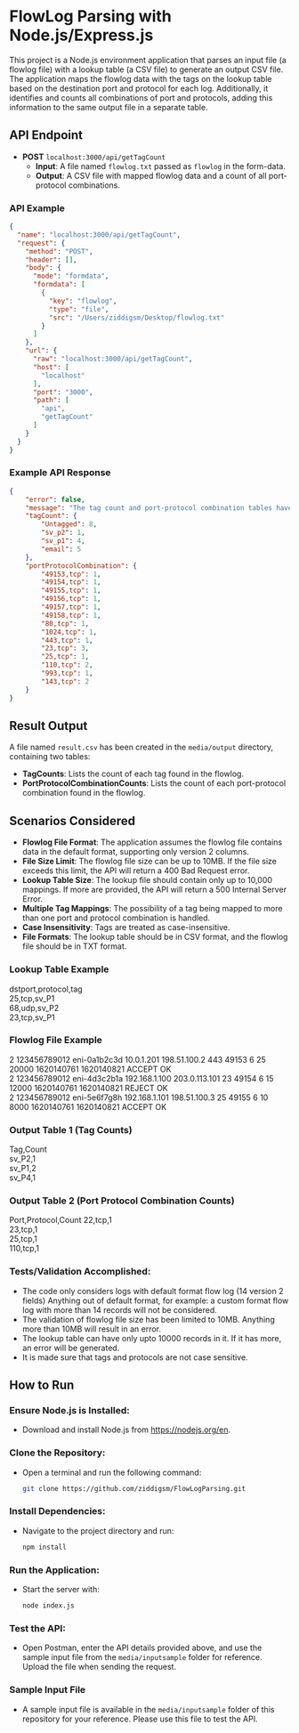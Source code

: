 # FlowLog Parsing with Node.js/Express.js

This project is a Node.js environment application that parses an input file (a flowlog file) with a lookup table (a CSV file) to generate an output CSV file. The application maps the flowlog data with the tags on the lookup table based on the destination port and protocol for each log. Additionally, it identifies and counts all combinations of port and protocols, adding this information to the same output file in a separate table.

## API Endpoint

- **POST** `localhost:3000/api/getTagCount`
  - **Input**: A file named `flowlog.txt` passed as `flowlog` in the form-data.
  - **Output**: A CSV file with mapped flowlog data and a count of all port-protocol combinations.

### API Example

```json
{
  "name": "localhost:3000/api/getTagCount",
  "request": {
    "method": "POST",
    "header": [],
    "body": {
      "mode": "formdata",
      "formdata": [
        {
          "key": "flowlog",
          "type": "file",
          "src": "/Users/ziddigsm/Desktop/flowlog.txt"
        }
      ]
    },
    "url": {
      "raw": "localhost:3000/api/getTagCount",
      "host": [
        "localhost"
      ],
      "port": "3000",
      "path": [
        "api",
        "getTagCount"
      ]
    }
  }
}
```
### Example API Response

```json
{
    "error": false,
    "message": "The tag count and port-protocol combination tables have been generated and are saved in the media/output folder under the name result.csv",
    "tagCount": {
        "Untagged": 8,
        "sv_p2": 1,
        "sv_p1": 4,
        "email": 5
    },
    "portProtocolCombination": {
        "49153,tcp": 1,
        "49154,tcp": 1,
        "49155,tcp": 1,
        "49156,tcp": 1,
        "49157,tcp": 1,
        "49158,tcp": 1,
        "80,tcp": 1,
        "1024,tcp": 1,
        "443,tcp": 1,
        "23,tcp": 3,
        "25,tcp": 1,
        "110,tcp": 2,
        "993,tcp": 1,
        "143,tcp": 2
    }
}
```
## Result Output

A file named `result.csv` has been created in the `media/output` directory, containing two tables:

- **TagCounts**: Lists the count of each tag found in the flowlog.
- **PortProtocolCombinationCounts**: Lists the count of each port-protocol combination found in the flowlog.

## Scenarios Considered

- **Flowlog File Format**: The application assumes the flowlog file contains data in the default format, supporting only version 2 columns.
- **File Size Limit**: The flowlog file size can be up to 10MB. If the file size exceeds this limit, the API will return a 400 Bad Request error.
- **Lookup Table Size**: The lookup file should contain only up to 10,000 mappings. If more are provided, the API will return a 500 Internal Server Error.
- **Multiple Tag Mappings**: The possibility of a tag being mapped to more than one port and protocol combination is handled.
- **Case Insensitivity**: Tags are treated as case-insensitive.
- **File Formats**: The lookup table should be in CSV format, and the flowlog file should be in TXT format.

### Lookup Table Example
dstport,protocol,tag  
25,tcp,sv_P1  
68,udp,sv_P2  
23,tcp,sv_P1

### Flowlog File Example
2 123456789012 eni-0a1b2c3d 10.0.1.201 198.51.100.2 443 49153 6 25 20000 1620140761 1620140821 ACCEPT OK  
2 123456789012 eni-4d3c2b1a 192.168.1.100 203.0.113.101 23 49154 6 15 12000 1620140761 1620140821 REJECT OK  
2 123456789012 eni-5e6f7g8h 192.168.1.101 198.51.100.3 25 49155 6 10 8000 1620140761 1620140821 ACCEPT OK

### Output Table 1 (Tag Counts)
Tag,Count  
sv_P2,1  
sv_P1,2  
sv_P4,1

### Output Table 2 (Port Protocol Combination Counts)
Port,Protocol,Count
22,tcp,1  
23,tcp,1  
25,tcp,1  
110,tcp,1

### Tests/Validation Accomplished:
- The code only considers logs with default format flow log (14 version 2 fields) Anything out of default format, for example:  a custom format flow log with more than 14 records will not be considered.
- The validation of flowlog file size has been limited to 10MB. Anything more than 10MB will result in an error.
- The lookup table can have only upto 10000 records in it. If it has more, an error will be generated.
- It is made sure that tags and protocols are not case sensitive.
## How to Run

### Ensure Node.js is Installed:
- Download and install Node.js from https://nodejs.org/en.

### Clone the Repository:
- Open a terminal and run the following command:

    ```bash
    git clone https://github.com/ziddigsm/FlowLogParsing.git
    ```

### Install Dependencies:
- Navigate to the project directory and run:

    ```bash
    npm install
    ```

### Run the Application:
- Start the server with:

    ```bash
    node index.js
    ```
    
### Test the API:
- Open Postman, enter the API details provided above, and use the sample input file from the `media/inputsample` folder for reference. Upload the file when sending the request.

### Sample Input File
- A sample input file is available in the `media/inputsample` folder of this repository for your reference. Please use this file to test the API.

